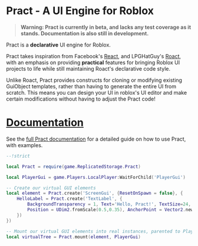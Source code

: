 # Pract - A UI Engine for Roblox

> **Warning: Pract is currently in beta, and lacks any test coverage as it stands. Documentation is also still in development.**
> 
Pract is a **declarative** UI engine for Roblox.

Pract takes inspiration from Facebook's [React](https://reactjs.org/), and LPGHatGuy's [Roact](https://github.com/Roblox/roact), with an emphasis on providing **practical** features for bringing Roblox UI projects to life while still maintaining Roact's declarative code style.

Unlike Roact, Pract provides constructs for cloning or modifying existing GuiObject templates, rather than having to generate the entire UI from scratch. This means you can design your UI in roblox's UI editor and make certain modifications without having to adjust the Pract code!

# [Documentation](ambers-careware.github.io/pract)

See the [full Pract documentation](ambers-careware.github.io/pract) for a detailed guide on how to use Pract, with examples.

```lua
--!strict

local Pract = require(game.ReplicatedStorage.Pract)

local PlayerGui = game.Players.LocalPlayer:WaitForChild('PlayerGui')

-- Create our virtual GUI elements
local element = Pract.create('ScreenGui', {ResetOnSpawn = false}, {
	HelloLabel = Pract.create('TextLabel', {
		BackgroundTransparency = 1, Text='Hello, Pract!', TextSize=24,
		Position = UDim2.fromScale(0.5,0.35), AnchorPoint = Vector2.new(0.5,0.5)
	})
})

-- Mount our virtual GUI elements into real instances, parented to PlayerGui
local virtualTree = Pract.mount(element, PlayerGui)
```
